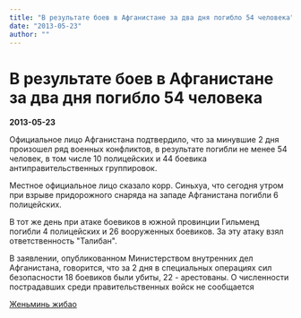 ```yaml
---
title: "В результате боев в Афганистане за два дня погибло 54 человека"
date: "2013-05-23"
author: ""
---
```


# В результате боев в Афганистане за два дня погибло 54 человека

**2013-05-23** 

Официальное лицо Афганистана подтвердило, что за минувшие 2 дня произошел ряд военных конфликтов, в результате погибли не менее 54 человек, в том числе 10 полицейских и 44 боевика антиправительственных группировок.

Местное официальное лицо сказало корр. Синьхуа, что сегодня утром при взрыве придорожного снаряда на западе Афганистана погибли 6 полицейских.

В тот же день при атаке боевиков в южной провинции Гильменд погибли 4 полицейских и 26 вооруженных боевиков. За эту атаку взял ответственность "Талибан".

В заявлении, опубликованном Министерством внутренних дел Афганистана, говорится, что за 2 дня в специальных операциях сил безопасности 18 боевиков были убиты, 22 - арестованы. О численности пострадавших среди правительственных войск не сообщается

[Женьминь жибао](http://russian.people.com.cn/31520/8254949.html)